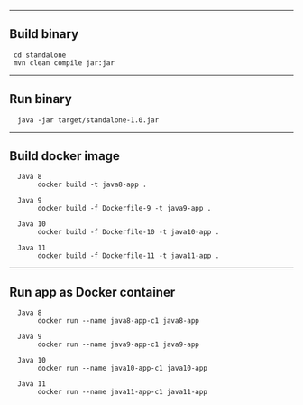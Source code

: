 -------------
 Build binary
 -------------
     cd standalone
     mvn clean compile jar:jar

 -------------
 Run binary
 -------------
      java -jar target/standalone-1.0.jar

 -------------
 Build docker image
 -------------
      Java 8
           docker build -t java8-app .

      Java 9 
           docker build -f Dockerfile-9 -t java9-app .

      Java 10 
           docker build -f Dockerfile-10 -t java10-app .

      Java 11
           docker build -f Dockerfile-11 -t java11-app .

 -------------
 Run app as Docker container
 -------------
      Java 8
           docker run --name java8-app-c1 java8-app 

      Java 9
           docker run --name java9-app-c1 java9-app

      Java 10
           docker run --name java10-app-c1 java10-app

      Java 11
           docker run --name java11-app-c1 java11-app
